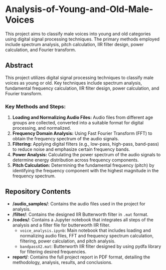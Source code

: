 # Analysis-of-Young-and-Old-Male-Voices

This project aims to classify male voices into young and old categories using digital signal processing techniques. The primary methods employed include spectrum analysis, pitch calculation, IIR filter design, power calculation, and Fourier transform.

## Abstract

This project utilizes digital signal processing techniques to classify male voices as young or old. Key techniques include spectrum analysis, fundamental frequency calculation, IIR filter design, power calculation, and Fourier transform.

### Key Methods and Steps:

1. **Loading and Normalizing Audio Files:** Audio files from different age groups are collected, converted into a suitable format for digital processing, and normalized.
2. **Frequency Domain Analysis:** Using Fast Fourier Transform (FFT) to obtain the frequency spectrum of the audio signals.
3. **Filtering:** Applying digital filters (e.g., low-pass, high-pass, band-pass) to reduce noise and emphasize certain frequency bands.
4. **Power Analysis:** Calculating the power spectrum of the audio signals to determine energy distribution across frequency components.
5. **Pitch Calculation:** Determining the fundamental frequency (pitch) by identifying the frequency component with the highest magnitude in the frequency spectrum.

## Repository Contents

- **/audio_samples/**: Contains the audio files used in the project for analysis.
- **/filter/**: Contains the designed IIR Butterworth filter in `.mat` format.
- **/codes/**: Contains a Jupyter notebook that integrates all steps of the analysis and a filter file for butterworth IIR filter.
  - `voice_analysis.ipynb`: Main notebook that includes loading and normalizing audio files, FFT and frequency spectrum calculation, filtering, power calculation, and pitch analysis.
  - `bandpassX2.mat`: Butterworth IIR filter designed by using pydfa library for filtering desired frequencies.
- **report/**: Contains the full project report in PDF format, detailing the methodology, analysis, results, and conclusions.

